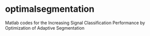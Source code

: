 # optimalsegmentation
Matlab codes for the Increasing Signal Classification Performance by Optimization of Adaptive Segmentation
